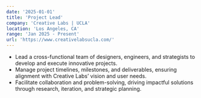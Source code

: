 ```yaml
---
date: '2025-01-01'
title: 'Project Lead'
company: 'Creative Labs | UCLA'
location: 'Los Angeles, CA'
range: 'Jan 2025 - Present'
url: 'https://www.creativelabsucla.com/'
---
```


- Lead a cross-functional team of designers, engineers, and strategists to develop and execute innovative projects.
- Manage project timelines, milestones, and deliverables, ensuring alignment with Creative Labs’ vision and user needs.
- Facilitate collaboration and problem-solving, driving impactful solutions through research, iteration, and strategic planning.
